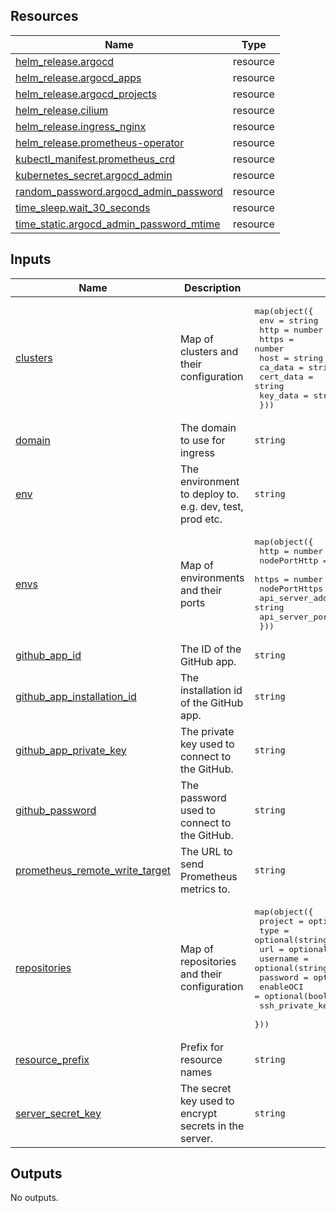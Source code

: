 <!-- BEGIN_TF_DOCS -->
## Resources

| Name | Type |
|------|------|
| [helm_release.argocd](https://registry.terraform.io/providers/hashicorp/helm/2.16.1/docs/resources/release) | resource |
| [helm_release.argocd_apps](https://registry.terraform.io/providers/hashicorp/helm/2.16.1/docs/resources/release) | resource |
| [helm_release.argocd_projects](https://registry.terraform.io/providers/hashicorp/helm/2.16.1/docs/resources/release) | resource |
| [helm_release.cilium](https://registry.terraform.io/providers/hashicorp/helm/2.16.1/docs/resources/release) | resource |
| [helm_release.ingress_nginx](https://registry.terraform.io/providers/hashicorp/helm/2.16.1/docs/resources/release) | resource |
| [helm_release.prometheus-operator](https://registry.terraform.io/providers/hashicorp/helm/2.16.1/docs/resources/release) | resource |
| [kubectl_manifest.prometheus_crd](https://registry.terraform.io/providers/alekc/kubectl/2.1.1/docs/resources/manifest) | resource |
| [kubernetes_secret.argocd_admin](https://registry.terraform.io/providers/hashicorp/kubernetes/2.33.0/docs/resources/secret) | resource |
| [random_password.argocd_admin_password](https://registry.terraform.io/providers/hashicorp/random/latest/docs/resources/password) | resource |
| [time_sleep.wait_30_seconds](https://registry.terraform.io/providers/hashicorp/time/latest/docs/resources/sleep) | resource |
| [time_static.argocd_admin_password_mtime](https://registry.terraform.io/providers/hashicorp/time/latest/docs/resources/static) | resource |

## Inputs

| Name | Description | Type | Default | Required |
|------|-------------|------|---------|:--------:|
| <a name="input_clusters"></a> [clusters](#input\_clusters) | Map of clusters and their configuration | <pre>map(object({<br/>    env       = string<br/>    http      = number<br/>    https     = number<br/>    host      = string<br/>    ca_data   = string<br/>    cert_data = string<br/>    key_data  = string<br/>  }))</pre> | `{}` | no |
| <a name="input_domain"></a> [domain](#input\_domain) | The domain to use for ingress | `string` | `"127.0.0.1.nip.io"` | no |
| <a name="input_env"></a> [env](#input\_env) | The environment to deploy to. e.g. dev, test, prod etc. | `string` | n/a | yes |
| <a name="input_envs"></a> [envs](#input\_envs) | Map of environments and their ports | <pre>map(object({<br/>    http               = number<br/>    nodePortHttp       = number<br/>    https              = number<br/>    nodePortHttps      = number<br/>    api_server_address = string<br/>    api_server_port    = number<br/>  }))</pre> | n/a | yes |
| <a name="input_github_app_id"></a> [github\_app\_id](#input\_github\_app\_id) | The ID of the GitHub app. | `string` | `""` | no |
| <a name="input_github_app_installation_id"></a> [github\_app\_installation\_id](#input\_github\_app\_installation\_id) | The installation id of the GitHub app. | `string` | `""` | no |
| <a name="input_github_app_private_key"></a> [github\_app\_private\_key](#input\_github\_app\_private\_key) | The private key used to connect to the GitHub. | `string` | `""` | no |
| <a name="input_github_password"></a> [github\_password](#input\_github\_password) | The password used to connect to the GitHub. | `string` | `""` | no |
| <a name="input_prometheus_remote_write_target"></a> [prometheus\_remote\_write\_target](#input\_prometheus\_remote\_write\_target) | The URL to send Prometheus metrics to. | `string` | `""` | no |
| <a name="input_repositories"></a> [repositories](#input\_repositories) | Map of repositories and their configuration | <pre>map(object({<br/>    project         = optional(string, "")<br/>    type            = optional(string, "")<br/>    url             = optional(string, "")<br/>    username        = optional(string, "")<br/>    password        = optional(string, "")<br/>    enableOCI       = optional(bool, false)<br/>    ssh_private_key = optional(string, "")<br/>  }))</pre> | `{}` | no |
| <a name="input_resource_prefix"></a> [resource\_prefix](#input\_resource\_prefix) | Prefix for resource names | `string` | `"k8s"` | no |
| <a name="input_server_secret_key"></a> [server\_secret\_key](#input\_server\_secret\_key) | The secret key used to encrypt secrets in the server. | `string` | `""` | no |

## Outputs

No outputs.
<!-- END_TF_DOCS -->
